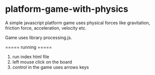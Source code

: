# platform-game-with-physics
A simple javascript platform game uses physical forces like gravitation, friction force, acceleration, velocity etc.

Game uses library processing.js.

===== running =====

1. run index html file
2. left mouse click on the board
3. control in the game uses arrows keys
